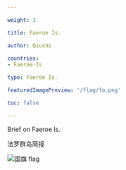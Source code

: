 ```yaml
---

weight: 1

title: Faeroe Is.

author: Qiushi 

countries: 
- Faeroe-Is

type: Faeroe Is.

featuredImagePreview: '/flag/fo.png'

toc: false 

---
```


Brief on Faeroe Is.

法罗群岛简报 

<!--more-->

![国旗 flag](/flag/fo.png)